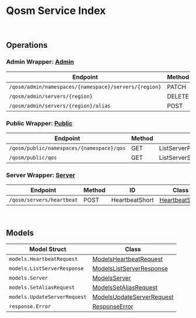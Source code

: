 # Qosm Service Index

&nbsp;

## Operations

### Admin Wrapper:  [Admin](../services-api/pkg/service/qosm/admin.go)
| Endpoint | Method | ID | Class | Wrapper | Example |
|---|---|---|---|---|---|
| `/qosm/admin/namespaces/{namespace}/servers/{region}` | PATCH | UpdateServerConfigShort | [UpdateServerConfigShort](../qosm-sdk/pkg/qosmclient/admin/admin_client.go) | [UpdateServerConfigShort](../services-api/pkg/service/qosm/admin.go) | [UpdateServerConfigShort](../samples/cli/cmd/qosm/admin/updateServerConfig.go) |
| `/qosm/admin/servers/{region}` | DELETE | DeleteServerShort | [DeleteServerShort](../qosm-sdk/pkg/qosmclient/admin/admin_client.go) | [DeleteServerShort](../services-api/pkg/service/qosm/admin.go) | [DeleteServerShort](../samples/cli/cmd/qosm/admin/deleteServer.go) |
| `/qosm/admin/servers/{region}/alias` | POST | SetServerAliasShort | [SetServerAliasShort](../qosm-sdk/pkg/qosmclient/admin/admin_client.go) | [SetServerAliasShort](../services-api/pkg/service/qosm/admin.go) | [SetServerAliasShort](../samples/cli/cmd/qosm/admin/setServerAlias.go) |

### Public Wrapper:  [Public](../services-api/pkg/service/qosm/public.go)
| Endpoint | Method | ID | Class | Wrapper | Example |
|---|---|---|---|---|---|
| `/qosm/public/namespaces/{namespace}/qos` | GET | ListServerPerNamespaceShort | [ListServerPerNamespaceShort](../qosm-sdk/pkg/qosmclient/public/public_client.go) | [ListServerPerNamespaceShort](../services-api/pkg/service/qosm/public.go) | [ListServerPerNamespaceShort](../samples/cli/cmd/qosm/public/listServerPerNamespace.go) |
| `/qosm/public/qos` | GET | ListServerShort | [ListServerShort](../qosm-sdk/pkg/qosmclient/public/public_client.go) | [ListServerShort](../services-api/pkg/service/qosm/public.go) | [ListServerShort](../samples/cli/cmd/qosm/public/listServer.go) |

### Server Wrapper:  [Server](../services-api/pkg/service/qosm/server.go)
| Endpoint | Method | ID | Class | Wrapper | Example |
|---|---|---|---|---|---|
| `/qosm/servers/heartbeat` | POST | HeartbeatShort | [HeartbeatShort](../qosm-sdk/pkg/qosmclient/server/server_client.go) | [HeartbeatShort](../services-api/pkg/service/qosm/server.go) | [HeartbeatShort](../samples/cli/cmd/qosm/server/heartbeat.go) |


&nbsp;  

## Models

| Model Struct | Class |
|---|---|
| `models.HeartbeatRequest` | [ModelsHeartbeatRequest ](../qosm-sdk/pkg/qosmclientmodels/models_heartbeat_request.go) |
| `models.ListServerResponse` | [ModelsListServerResponse ](../qosm-sdk/pkg/qosmclientmodels/models_list_server_response.go) |
| `models.Server` | [ModelsServer ](../qosm-sdk/pkg/qosmclientmodels/models_server.go) |
| `models.SetAliasRequest` | [ModelsSetAliasRequest ](../qosm-sdk/pkg/qosmclientmodels/models_set_alias_request.go) |
| `models.UpdateServerRequest` | [ModelsUpdateServerRequest ](../qosm-sdk/pkg/qosmclientmodels/models_update_server_request.go) |
| `response.Error` | [ResponseError ](../qosm-sdk/pkg/qosmclientmodels/response_error.go) |
